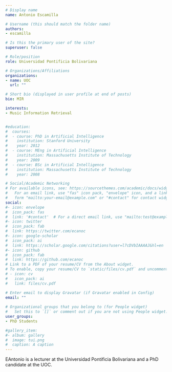 ```yaml
---
# Display name
name: Antonio Escamilla

# Username (this should match the folder name)
authors:
- escamilla

# Is this the primary user of the site?
superuser: false

# Role/position
role: Universidad Pontificia Bolivariana

# Organizations/Affiliations
organizations:
- name: UOC
  url: ""

# Short bio (displayed in user profile at end of posts)
bio: MIR

interests:
- Music Information Retrieval 


#education:
#  courses:
#  - course: PhD in Artificial Intelligence
#    institution: Stanford University
#    year: 2012
#  - course: MEng in Artificial Intelligence
#    institution: Massachusetts Institute of Technology
#    year: 2009
#  - course: BSc in Artificial Intelligence
#    institution: Massachusetts Institute of Technology
#    year: 2008

# Social/Academic Networking
# For available icons, see: https://sourcethemes.com/academic/docs/widgets/#icons
#   For an email link, use "fas" icon pack, "envelope" icon, and a link in the
#   form "mailto:your-email@example.com" or "#contact" for contact widget.
social:
#- icon: envelope
#  icon_pack: fas
#  link: '#contact'  # For a direct email link, use "mailto:test@example.org".
#- icon: twitter
#  icon_pack: fab
#  link: https://twitter.com/ecanoc
#- icon: google-scholar
#  icon_pack: ai
#  link: https://scholar.google.com/citations?user=l7cDVbIAAAAJ&hl=en
#- icon: github
#  icon_pack: fab
#  link: https://github.com/ecanoc
# Link to a PDF of your resume/CV from the About widget.
# To enable, copy your resume/CV to `static/files/cv.pdf` and uncomment the lines below.  
# - icon: cv
#   icon_pack: ai
#   link: files/cv.pdf

# Enter email to display Gravatar (if Gravatar enabled in Config)
email: ""
  
# Organizational groups that you belong to (for People widget)
#   Set this to `[]` or comment out if you are not using People widget.  
user_groups:
- PhD Students

#gallery_item:
#- album: gallery
#  image: tui.png
#  caption: A caption
---
```


EAntonio is a lecturer at the Universidad Pontificia Bolivariana and a PhD candidate at the UOC.



 
 
